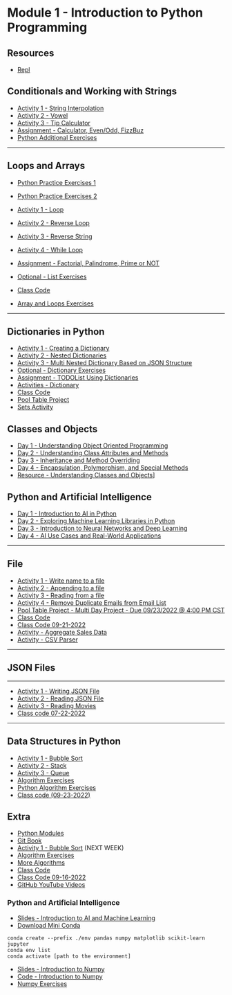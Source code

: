 # Module 1 - Introduction to Python Programming

## Resources 
- [Repl](https://replit.com/~)

## Conditionals and Working with Strings 

- [Activity 1 - String Interpolation](/module1/resources/string-interop.md)
- [Activity 2 - Vowel](/module1/resources/vowel.md)
- [Activity 3 - Tip Calculator](/module1/resources/tip-calculator.md)
- [Assignment - Calculator, Even/Odd, FizzBuz](/module1/resources/calc.md)
- [Python Additional Exercises](https://learnpythonthehardway.org/book/)

---

## Loops and Arrays 

- [Python Practice Exercises 1](https://www.practicepython.org/exercises/)
- [Python Practice Exercises 2](https://www.w3resource.com/python-exercises/)
- [Activity 1 - Loop](/module1/resources/hello-loops.md)
- [Activity 2 - Reverse Loop](/module1/resources/reverse-loop.md)
- [Activity 3 - Reverse String](/module1/resources/reverse-string.md) 
- [Activity 4 - While Loop](/module1/resources/while-loop.md)
- [Assignment - Factorial, Palindrome, Prime or NOT](/module1/resources/factorial.md)
- [Optional - List Exercises](/module1/resources/optional-list-exercises.md) 

- [Class Code](https://gist.github.com/azamsharp/741fcd6305446228d695ef02268f3d5e)

- [Array and Loops Exercises](resources/arrays-loops.md)

--- 
## Dictionaries in Python  

- [Activity 1 - Creating a Dictionary](/module1/resources/creating-a-dictionary.md) 
- [Activity 2 - Nested Dictionaries](/module1/resources/nested-dictionaries.md) 
- [Activity 3 - Multi Nested Dictionary Based on JSON Structure](/module1/resources/multi-nested-dict-json-structure.md) 
- [Optional - Dictionary Exercises](/module1/resources/optional-dictionary.md) 
- [Assignment - TODOList Using Dictionaries](/module1/resources/todolist-using-dictionaries.md)
- [Activities - Dictionary](/module1/resources/dictionaries.md)
- [Class Code](https://gist.github.com/azamsharp/47e034509d8f5e701d65c4e0c80bb8ce)
- [Pool Table Project](/module1/resources/pool-table.md)
- [Sets Activity](/module1/resources/sets-activity.md)

## Classes and Objects 

- [Day 1 - Understanding Object Oriented Programming](../Slides/python-intro-oop.key)
- [Day 2 - Understanding Class Attributes and Methods](../Slides/python-understanding-class-attributes-methods.key)
- [Day 3 - Inheritance and Method Overriding](../Slides/python-inheritience-and-method-overriding.key)
- [Day 4 - Encapsulation, Polymorphism, and Special Methods](../Slides/python-encapsulation-polymorphism-and-special-methods.key) 
- [Resource - Understanding Classes and Objects](https://www.dummies.com/programming/java/understanding-classes-and-objects/)]

## Python and Artificial Intelligence 

- [Day 1 - Introduction to AI in Python](../Slides/Introduction%20to%20AI%20in%20Python.key)
- [Day 2 - Exploring Machine Learning Libraries in Python](../Slides/python-Exploring%20Machine%20Learning%20Libraries%20in%20Python.key)
- [Day 3 - Introduction to Neural Networks and Deep Learning](../Slides/python-Introduction%20to%20Neural%20Networks%20and%20Deep%20Learning.key)
- [Day 4 - AI Use Cases and Real-World Applications](../Slides/python-AI%20Use%20Cases%20and%20Real-World%20Applications.key)

<!-- 
- [Activity - Table Class](/module1/resources/table.md)
- [Activity 1 - User and Address](/module1/resources/user-and-address.md)
- [Activity 2 - Bank Account](/module1/resources/bank-account.md)
- [Understanding Classes and Objects](https://www.dummies.com/programming/java/understanding-classes-and-objects/)
- [Class Code](https://gist.github.com/azamsharp/ae761b3066295d03a1184a1074a6ebd8)
- [Object Oriented Programming Exercises](resources/oop-exercises.md)
- [Library Management Exercise](resources/library.md)
-->

<!-- 
## Unit Testing 

- [Python Data Types](https://learn.digitalcrafts.com/immersive/lessons/solving-problems-using-code/intro-to-python/#what-are-the-essential-elements-of-programming)
- [Activity 1 - Exceptions](/module1/resources/exceptions.md) 
- [Activity 2 - Calculator Unit Tests](/module1/resources/calculor-unit-tests.md) 
- [Activity 3 - Palindrome Unit Tests](/module1/resources/palindrome-unit-tests.md) 
- [Activity 4 - Factorial Unit Tests](/module1/resources/factorial-unit-tests.md) 
- [Activity 5 - Employee Raise Unit Test](/module1/resources/employee-raise-unit-tests.md)
- [Assignment - Exception Handling and Unit Tests for Grocery App](/module1/resources/exception-handling-grocery-app.md) 
- [Class Code](https://gist.github.com/azamsharp/98fc92dcf2fc75ad3d782a1442735be6)
--> 

---

## File 
- [Activity 1 - Write name to a file](/module1/resources/write-name-file.md)
- [Activity 2 - Appending to a file](/module1/resources/append-file.md)
- [Activity 3 - Reading from a file](/module1/resources/read-file.md) 
- [Activity 4 - Remove Duplicate Emails from Email List](/module1/resources/remove-dup-emails-from-list.md)
- [Pool Table Project - Multi Day Project - Due 09/23/2022 @ 4:00 PM CST](day3/assignments/pool-table-app.md)
- [Class Code](day3/code-downloads/writing-files.zip)
- [Class Code 09-21-2022](https://gist.github.com/azamsharp/daf604477d37fa62340f5169a29a6770)
- [Activity - Aggregate Sales Data](/module1/resources/aggregate-sales-data.md)
- [Activity - CSV Parser](/module1/resources/csv-parser.md)

--- 
## JSON Files 
---
- [Activity 1 - Writing JSON File](/module1/resources/writing-json-file.md)
- [Activity 2 - Reading JSON File](/module1/resources/reading-json-file.md)
- [Activity 3 - Reading Movies](/module1/resources/reading-movies.md)
- [Class code 07-22-2022](https://gist.github.com/azamsharp/1f9e92328554fc0c060f770871c74461)
---

## Data Structures in Python
- [Activity 1 - Bubble Sort](/module1/resources/bubble-sort.md)
- [Activity 2 - Stack](/module1/resources/stack.md)
- [Activity 3 - Queue](/module1/resources/queue.md)
- [Algorithm Exercises](/module1/resources/algo.md)
- [Python Algorithm Exercises](/module1/resources/python_algos.md)
- [Class code (09-23-2022)](https://gist.github.com/azamsharp/760f8c7603593e7c18bc6c373fa8fffe)



## Extra 

- [Python Modules](https://www.geeksforgeeks.org/python-modules/)
- [Git Book](https://git-scm.com/book/en/v2)
- [Activity 1 - Bubble Sort](day5/activities/bubble-sort.md) (NEXT WEEK) 
- [Algorithm Exercises](day5/activities/algo.md)
- [More Algorithms](day5/code-downloads/pythonAlgos.zip) 
- [Class Code](day5/code-downloads/modules-reviews.zip)
- [Class Code 09-16-2022](https://gist.github.com/azamsharp/6f4b443afe263c0c30815c8e05661306)
- [GitHub YouTube Videos](https://www.youtube.com/watch?v=Kc1L-TQjZZY&list=PLDMXqpbtInQiSpxYyd8AxmJCVE7equijT)

### Python and Artificial Intelligence

- [Slides - Introduction to AI and Machine Learning](../Slides/202-Module-5-Introduction-to-AI-and-ML.key)
- [Download Mini Conda](https://docs.anaconda.com/free/miniconda/index.html)

```
conda create --prefix ./env pandas numpy matplotlib scikit-learn jupyter
conda env list 
conda activate [path to the environment]
```

- [Slides - Introduction to Numpy](../Slides/introduction-to-numpy.key)
- [Code - Introduction to Numpy](resources/introduction-to-numpy.md)
- [Numpy Exercises](resources/numpy-exercises.md)

